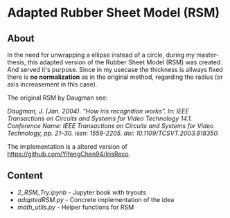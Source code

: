 # Adapted Rubber Sheet Model (RSM)

## About

In the need for unwrapping a ellipse instead of a circle, during my master-thesis,
this adapted version of the Rubber Sheet Model (RSM) was created. And served it's purpose. Since in my
usecase the thickness is allways fixed there is **no normalization** as in the original
method, regarding the radius (or axis increasement in this case).

The original RSM by Daugman see:

*Daugman, J. (Jan. 2004). “How iris recognition works”. In: IEEE Transactions
on Circuits and Systems for Video Technology 14.1. Conference Name: IEEE
Transactions on Circuits and Systems for Video Technology, pp. 21–30. issn:
1558-2205. doi: 10.1109/TCSVT.2003.818350.*

The implementation is a altered version of https://github.com/YifengChen94/IrisReco.

## Content

* *2_RSM_Try.ipynb* - Jupyter book with tryouts
* *adaptedRSM.py* - Concrete implementation of the idea
* *math_utils.py* - Helper functions for RSM
